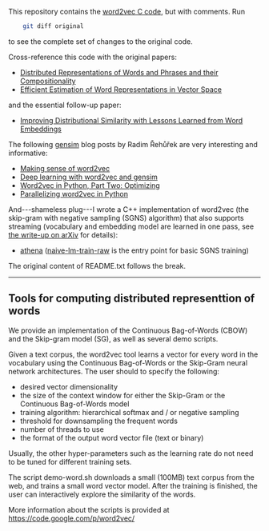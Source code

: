 This repository contains the [word2vec C code](https://github.com/tmikolov/word2vec), but with comments.  Run

```bash
    git diff original
```

to see the complete set of changes to the original code.

Cross-reference this code with the original papers:
* [Distributed Representations of Words and Phrases and their Compositionality](https://papers.nips.cc/paper/5021-distributed-representations-of-words-and-phrases-and-their-compositionality)
* [Efficient Estimation of Word Representations in Vector Space](https://arxiv.org/abs/1301.3781)

and the essential follow-up paper:
* [Improving Distributional Similarity with Lessons Learned from Word Embeddings](https://transacl.org/ojs/index.php/tacl/article/view/570)

The following [gensim](https://radimrehurek.com/gensim/models/word2vec.html) blog posts by Radim Řehůřek are very interesting and informative:
* [Making sense of word2vec](https://rare-technologies.com/making-sense-of-word2vec/)
* [Deep learning with word2vec and gensim](https://rare-technologies.com/deep-learning-with-word2vec-and-gensim/)
* [Word2vec in Python, Part Two: Optimizing](https://rare-technologies.com/word2vec-in-python-part-two-optimizing/)
* [Parallelizing word2vec in Python](https://rare-technologies.com/parallelizing-word2vec-in-python/)

And---shameless plug---I wrote a C++ implementation of word2vec (the skip-gram with negative sampling (SGNS) algorithm) that also supports streaming (vocabulary and embedding model are learned in one pass, see [the write-up on arXiv](https://arxiv.org/abs/1704.07463) for details):
* [athena](https://github.com/cjmay/athena) ([naive-lm-train-raw](https://github.com/cjmay/athena/blob/master/athena/naive-lm-train-raw.cpp) is the entry point for basic SGNS training)

The original content of README.txt follows the break.

---

Tools for computing distributed representtion of words
------------------------------------------------------

We provide an implementation of the Continuous Bag-of-Words (CBOW) and the Skip-gram model (SG), as well as several demo scripts.

Given a text corpus, the word2vec tool learns a vector for every word in the vocabulary using the Continuous
Bag-of-Words or the Skip-Gram neural network architectures. The user should to specify the following:
 - desired vector dimensionality
 - the size of the context window for either the Skip-Gram or the Continuous Bag-of-Words model
 - training algorithm: hierarchical softmax and / or negative sampling
 - threshold for downsampling the frequent words 
 - number of threads to use
 - the format of the output word vector file (text or binary)

Usually, the other hyper-parameters such as the learning rate do not need to be tuned for different training sets. 

The script demo-word.sh downloads a small (100MB) text corpus from the web, and trains a small word vector model. After the training
is finished, the user can interactively explore the similarity of the words.

More information about the scripts is provided at https://code.google.com/p/word2vec/
